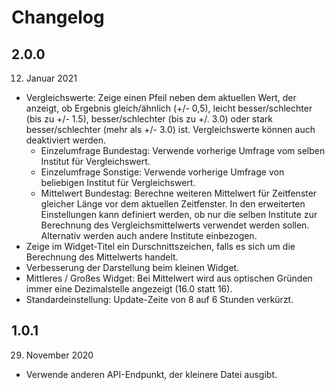 # Changelog

## 2.0.0
12. Januar 2021
- Vergleichswerte: Zeige einen Pfeil neben dem aktuellen Wert, der anzeigt, ob Ergebnis gleich/ähnlich (+/- 0,5), leicht besser/schlechter (bis zu +/- 1.5), besser/schlechter (bis zu +/. 3.0) oder stark besser/schlechter (mehr als +/- 3.0) ist. Vergleichswerte können auch deaktiviert werden.
  - Einzelumfrage Bundestag: Verwende vorherige Umfrage vom selben Institut für Vergleichswert.
  - Einzelumfrage Sonstige: Verwende vorherige Umfrage von beliebigen Institut für Vergleichswert.
  - Mittelwert Bundestag: Berechne weiteren Mittelwert für Zeitfenster gleicher Länge vor dem aktuellen Zeitfenster. In den erweiterten Einstellungen kann definiert werden, ob nur die selben Institute zur Berechnung des Vergleichsmittelwerts verwendet werden sollen. Alternativ werden auch andere Institute einbezogen.
- Zeige im Widget-Titel ein Durschnittszeichen, falls es sich um die Berechnung des Mittelwerts handelt.
- Verbesserung der Darstellung beim kleinen Widget.
- Mittleres / Großes Widget: Bei Mittelwert wird aus optischen Gründen immer eine Dezimalstelle angezeigt (16.0 statt 16).
- Standardeinstellung: Update-Zeite von 8 auf 6 Stunden verkürzt.

## 1.0.1
29. November 2020
- Verwende anderen API-Endpunkt, der kleinere Datei ausgibt.
